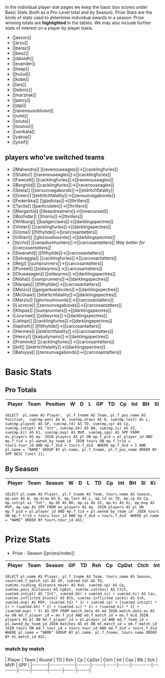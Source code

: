 In the individual player stat pages we keep the basic box scores under Basic Stats (both as a Pro-Level total and by Season). Prize Stats are the kinds of stats used to determine individual awards in a season. Prize winning totals are **highlighted** in the tables. We may also include further stats of interest on a player by player basis.

* [[aeson]]
* [[arzu]]
* [[baraz]]
* [[besz]]
* [[daividh]]
* [[evander]]
* [[heep]]
* [[hulud]]
* [[kobe]]
* [[lars]]
* [[leibniz]]
* [[marzhak]]
* [[percy]]
* [[qtpi]]
* [[ravenousoblivion]]
* [[rohit]]
* [[souta]]
* [[toomsii]]
* [[venkata]]
* [[yakup]]
* [[yosif]]

## players who've switched teams

* [[Mahendra]] [[ravenouseagles]]->[[cacklingfuries]]
* [[Shalev]] [[ravenouseagles]]->[[cacklingfuries]]
* [[Fawcett]] [[cacklingfuries]]->[[ravenouseagles]]
* [[Borghild]] [[cacklingfuries]]->[[ravenouseagles]]
* [[Seela]] [[zensunvagabonds]]->[[eldritchfatality]]
* [[Green]] [[eldritchfatality]]->[[zensunvagabonds]]
* [[Federikka]] [[gladiolas]]->[[thrillers]]
* [[Tacita]] [[particulates]]->[[thrillers]]
* [[Margarita]] [[deepdreamers]]->[[newcursed]]
* [[Bozhidar]] [[thorns]]->[[thrillers]]
* [[Willburg]] [[badgerclaws]]->[[darklingspectres]]
* [[Vinter]] [[cacklingfuries]]->[[darklingspectres]]
* [[Uzma]] [[filthytide]]->[[carcosantatters]]
* [[Uilliam]] [[glorioushounds]]->[[darklingspectres]]
* [[tycho]] [[vanadiumhunters]]->[[carcosantatters]] *Way better for [[carcosantatters]]*
* [[Swanahil]] [[filthytide]]->[[carcosantatters]]
* [[Selvaggia]] [[cacklingfuries]]->[[carcosantatters]]
* [[Reg]] [[sumprunners]]->[[carcosantatters]]
* [[Puneet]] [[oldwyrms]]->[[carcosantatters]]
* [[Oluwasagen]] [[oldwyrms]]->[[darklingspectres]]
* [[Nisha]] [[sumprunners]]->[[darklingspectres]]
* [[Nanjala]] [[filthytide]]->[[carcosantatters]]
* [[Meizo]] [[gargantuanbrutes]]->[[darklingspectres]]
* [[McGraw]] [[eldritchfatality]]->[[darklingspectres]]
* [[Marzio]] [[glorioushounds]]->[[carcosantatters]]
* [[Lucrece]] [[zensunvagabonds]]->[[carcosantatters]]
* [[Klopas]] [[sumprunners]]->[[darklingspectres]]
* [[Journee]] [[oldwyrms]]->[[darklingspectres]]
* [[Jeltsje]] [[cacklingfuries]]->[[darklingspectres]]
* [[Iapheth]] [[filthytide]]->[[carcosantatters]]
* [[Hermes]] [[eldritchfatality]]->[[carcosantatters]]
* [[Henry]] [[kaijudynamo]]->[[darklingspectres]]
* [[Frommik]] [[cacklingfuries]]->[[carcosantatters]]
* [[bill]] [[eldritchfatality]]->[[darklingspectres]]
* [[Bahiyya]] [[zensunvagabonds]]->[[carcosantatters]]


# Basic Stats

## Pro Totals

| Player           | Team        | Position      | W | D | L | GP | TD | Cp | Int | BH | SI | Ki | MVP | SPP |
|------------------|-------------|---------------|--:|--:|--:|---:|---:|---:|----:|---:|---:|---:|----:|----:|

`
SELECT  pl.name AS Player,  pl.f_tname AS Team, pl.f_pos_name AS Position,  sum(mp.won) AS W, sum(mp.draw) AS D, sum(mp.lost) AS L, sum(mp.played) AS GP, sum(mp.td) AS TD, sum(mp.cp) AS Cp, sum(mp.intcpt) AS "Int", sum(mp.bh) AS BH, sum(mp.si) AS SI, sum(mp.ki) AS Ki, sum(mp.mvp) AS MVP, sum(mp.spp) AS SPP FROM mv_players AS mp  JOIN players AS pl ON mp.f_pid = pl.player_id AND mp.f_tid = pl.owned_by_team_id  JOIN tours ON mp.f_trid = tours.tour_id AND mp.f_did = tours.f_did  WHERE mp.f_did = 1 AND pl.name = "NAME" GROUP BY pl.name, pl.f_tname, pl.f_pos_name ORDER BY SPP DESC limit 11;
`

## By Season

| Player | Team         | Season          | W | D | L | TD | Cp | Int | BH | SI | Ki | MVP | SPP |
|--------|--------------|-----------------|--:|--:|--:|---:|---:|----:|---:|---:|---:|----:|----:|


`
SELECT pl.name AS Player, pl.f_tname AS Team, tours.name AS Season, mp.won AS W, mp.draw AS D, mp.lost AS L, mp.td as TD, mp.cp AS Cp, mp.intcpt as "Int", mp.bh AS BH, mp.si AS SI, mp.ki AS Ki, mp.mvp AS MVP, mp.spp AS SPP FROM mv_players AS mp  JOIN players AS pl ON mp.f_pid = pl.player_id AND mp.f_tid = pl.owned_by_team_id  JOIN tours ON mp.f_trid = tours.tour_id AND mp.f_did = tours.f_did  WHERE pl.name = "NAME" ORDER BY tours.tour_id ASC;
`

# Prize Stats

* Prize - Season [[prizes/index]]

| Player | Team         | Season          | GP | TD | Rsh | Cp | CpDst | Ctch | Int | Cas | Blk | Sck | MVP | SPP |
|--------|--------------|-----------------|---:|---:|----:|---:|------:|-----:|----:|----:|----:|----:|----:|----:|


`
SELECT pl.name AS Player, pl.f_tname AS Team, tours.name AS Season, count(md.f_match_id) AS GP, sum(md.td) AS TD, sum(mx.rushing_distance_move) AS Rsh, sum(md.cp) AS Cp, sum(mx.pass_distance) AS CpDst, sum(mx.catches) AS Ctch, sum(md.intcpt) AS "Int", sum(md.bh) + sum(md.si) + sum(md.ki) AS Cas, sum(mx.inflicted_blocks) AS Blk, sum(mx.inflicted_sacks) AS Sck, sum(md.mvp) AS MVP, (sum(md.td) * 3) + sum(md.cp) + (sum(md.intcpt) * 2) + (sum(md.bh) * 2) + (sum(md.si) * 2) + (sum(md.ki) * 2) + (sum(md.mvp) * 5) AS SPP FROM match_data AS md JOIN match_data_es AS mx ON md.f_player_id = mx.f_pid AND md.f_match_id = mx.f_mid JOIN players AS pl ON md.f_player_id = pl.player_id AND md.f_team_id = pl.owned_by_team_id JOIN matches AS mt ON mt.match_id = md.f_match_id JOIN tours ON md.f_tour_id = tours.tour_id AND md.f_did = tours.f_did WHERE pl.name = "NAME" GROUP BY pl.name, pl.f_tname, tours.name ORDER BY mt.match_id ASC;
`

### match by match

| Player | Team        | Round          | TD  | Rsh | Cp   | CpDst | Ctch | Int | Cas  | Blk | Sck | MVP | SPP  |
|--------|-------------|-------|------|------|------|----------|---------|------|--------|-------|------|------|

